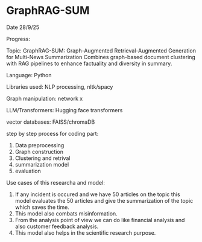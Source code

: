 # GraphRAG-SUM

Date 28/9/25


 Progress:

 
 Topic: GraphRAG-SUM: Graph-Augmented Retrieval-Augmented Generation for Multi-News Summarization Combines graph-based document clustering with RAG pipelines to enhance factuality and     diversity in summary.

 
 Language: Python

 
 Libraries used: NLP processing, nltk/spacy

 
 Graph manipulation: network x

 
 LLM/Transformers: Hugging face transformers

 
 vector databases: FAISS/chromaDB

 
 step by step process for coding part:
 1. Data preprocessing
 2. Graph construction
 3. Clustering and retrival
 4. summarization model
 5. evaluation


 Use cases of this researcha and model:
 1. If any incident is occured and we have 50 articles on the topic this model evaluates  the 50 articles and give the summarization of the topic which saves the time.
 2. This model also combats misinformation.
 3. From the analysis point of view we can do like financial analysis and also customer feedback analysis.
 4. This model also helps in the scientific research purpose.
